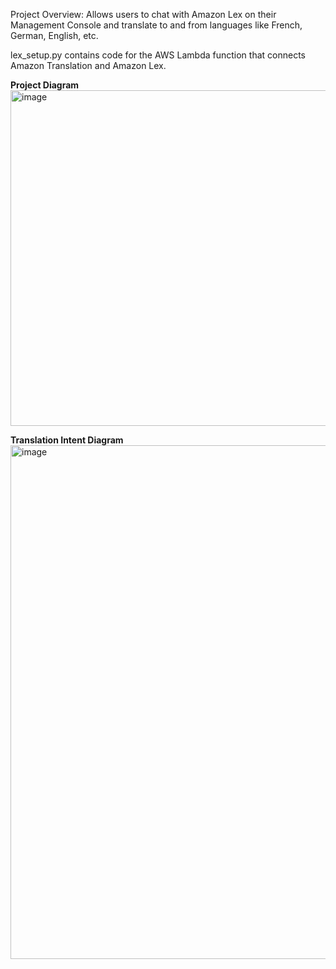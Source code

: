 Project Overview: Allows users to chat with Amazon Lex on their Management Console and translate to and from languages like French, German, English, etc.

lex_setup.py contains code for the AWS Lambda function that connects Amazon Translation and Amazon Lex.

**Project Diagram**
<img width="1031" height="537" alt="image" src="https://github.com/user-attachments/assets/0e17522c-b1c7-4779-a559-55fcc7d0ea42" />


**Translation Intent Diagram**
<img width="1057" height="822" alt="image" src="https://github.com/user-attachments/assets/12454a35-f822-4d21-b0f5-5a53c4c0f1f1" />

